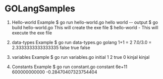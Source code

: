 # GOLangSamples

1. Hello-world Example
$ go run hello-world.go
hello world -- output
$ go build hello-world.go
This will create the exe file
$ hello-world - This will execute the exe file

2. data-types Example
$ go run data-types.go
golang
1+1 = 2
7.0/3.0 = 2.3333333333333335
false
true
false

3. variables Example
$ go run variables.go
initial
1 2
true
0
kinjal
kinjal

4. Constants Example
$ go run constant.go 
constant
6e+11
600000000000
-0.28470407323754404
